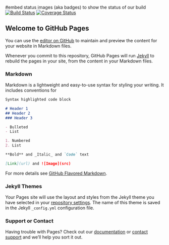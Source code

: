 #embed status images (aka badges) to show the status of our build
[![Build Status](https://travis-ci.com/rfcai/hpc-housing-quality.svg?branch=master)](https://travis-ci.com/rfcai/hpc-housing-quality)
[![Coverage Status](https://coveralls.io/repos/github/jfrostad/hpc-housing-quality/badge.svg?branch=master)](https://coveralls.io/github/jfrostad/hpc-housing-quality?branch=master)

## Welcome to GitHub Pages

You can use the [editor on GitHub](https://github.com/jfrostad/hpc-housing-quality/edit/master/README.md) to maintain and preview the content for your website in Markdown files.

Whenever you commit to this repository, GitHub Pages will run [Jekyll](https://jekyllrb.com/) to rebuild the pages in your site, from the content in your Markdown files.

### Markdown

Markdown is a lightweight and easy-to-use syntax for styling your writing. It includes conventions for

```markdown
Syntax highlighted code block

# Header 1
## Header 2
### Header 3

- Bulleted
- List

1. Numbered
2. List

**Bold** and _Italic_ and `Code` text

[Link](url) and ![Image](src)
```

For more details see [GitHub Flavored Markdown](https://guides.github.com/features/mastering-markdown/).

### Jekyll Themes

Your Pages site will use the layout and styles from the Jekyll theme you have selected in your [repository settings](https://github.com/jfrostad/hpc-housing-quality/settings). The name of this theme is saved in the Jekyll `_config.yml` configuration file.

### Support or Contact

Having trouble with Pages? Check out our [documentation](https://help.github.com/categories/github-pages-basics/) or [contact support](https://github.com/contact) and we’ll help you sort it out.
